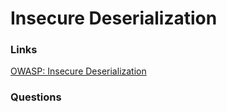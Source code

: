 # Insecure Deserialization

### Links
[OWASP: Insecure Deserialization](https://owasp.org/www-project-top-ten/2017/A8_2017-Insecure_Deserialization)

### Questions
